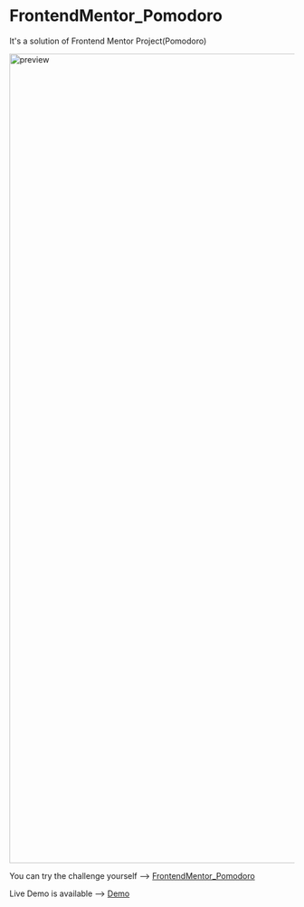 # FrontendMentor_Pomodoro

It's a solution of Frontend Mentor Project(Pomodoro)



<img width="1428" alt="preview" src="https://github.com/KrmKayabasi/FrontendMentor_Pomodoro/assets/111309350/ae3fdb7a-2b90-431f-96b1-796f5afa5100">





You can try the challenge yourself --> [FrontendMentor_Pomodoro](https://www.frontendmentor.io/challenges/pomodoro-app-KBFnycJ6G)

Live Demo is available --> [Demo](https://pomodorom.netlify.app/)

